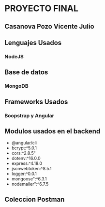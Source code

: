 # PROYECTO FINAL

## Casanova Pozo Vicente Julio 

## Lenguajes Usados

### NodeJS

## Base de datos
### MongoDB

## Frameworks Usados
### Boopstrap y Angular

## Modulos usados en el backend
- @angular/cli
- bcrypt:^5.0.1
- cors:^2.8.5"
- dotenv:^16.0.0
- express:^4.18.0
- jsonwebtoken:^8.5.1
- logger:^0.0.1
- mongoose":^6.3.1
- nodemailer":^6.7.5
## Coleccion Postman


